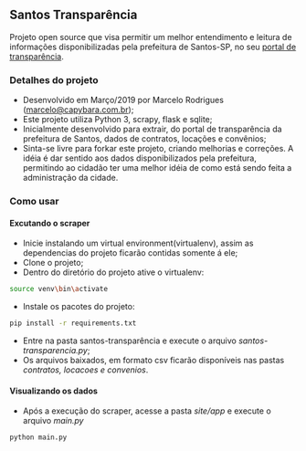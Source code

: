 ## Santos Transparência

Projeto open source que visa permitir um melhor entendimento e leitura de informações disponibilizadas pela prefeitura de Santos-SP, no seu [portal de transparência](http://www.santos.sp.gov.br/?q=portal/transparencia).

### Detalhes do projeto

- Desenvolvido em Março/2019 por Marcelo Rodrigues (marcelo@capybara.com.br);
- Este projeto utiliza Python 3, scrapy, flask e sqlite;
- Inicialmente desenvolvido para extrair, do portal de transparência da prefeitura de Santos, dados de contratos, locações e convênios;
- Sinta-se livre para forkar este projeto, criando melhorias e correções. A idéia é dar sentido aos dados disponibilizados pela prefeitura, permitindo ao cidadão ter uma melhor idéia de como está sendo feita a administração da cidade.  

### Como usar


#### Excutando o scraper

- Inicie instalando um virtual environment(virtualenv), assim as dependencias do projeto ficarão contidas somente á ele;
- Clone o projeto;
- Dentro do diretório do projeto ative o virtualenv:
```sh
source venv\bin\activate 
```
- Instale os pacotes do projeto:
```sh 
pip install -r requirements.txt 
```
- Entre na pasta santos-transparência e execute o arquivo *santos-transparencia.py*;
- Os arquivos baixados, em formato csv ficarão disponíveis nas pastas *contratos, locacoes e convenios*.

#### Visualizando os dados

- Após a execução do scraper, acesse a pasta *site/app* e execute o arquivo *main.py*
```sh
python main.py
```

